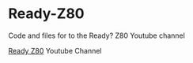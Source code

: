 # Ready-Z80
Code and files for to the Ready? Z80 Youtube channel

[Ready Z80](https://www.youtube.com/channel/UCjBvPCDZFjLF5AQN0Vr423A) Youtube Channel

